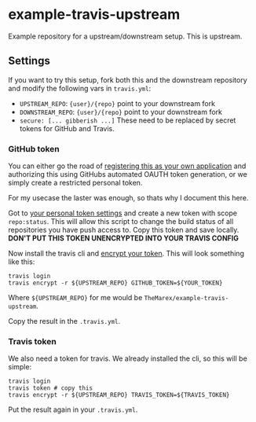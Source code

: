 # example-travis-upstream
Example repository for a upstream/downstream setup. This is upstream.

## Settings

If you want to try this setup, fork both this and the downstream repository and modify the following vars in `travis.yml`:

- `UPSTREAM_REPO`: `{user}/{repo}` point to your downstream fork
- `DOWNSTREAM_REPO`: `{user}/{repo}` point to your downstream fork
- `secure: [... gibberish ...]` These need to be replaced by secret tokens for GitHub and Travis.

### GitHub token

You can either go the road of [registering this as your own application](https://github.com/settings/applications/new) and authorizing this using GitHubs automated OAUTH token generation,
or we simply create a restricted personal token.

For my usecase the laster was enough, so thats why I document this here.

Got to [your personal token settings](https://github.com/settings/tokens) and create a new token with scope `repo:status`.
This will allow this script to change the build status of all repositories you have push access to.
Copy this token and save locally. **DON'T PUT THIS TOKEN UNENCRYPTED INTO YOUR TRAVIS CONFIG**

Now install the travis cli and [encrypt your token](https://docs.travis-ci.com/user/encryption-keys/). This will look something like this:

```
travis login
travis encrypt -r ${UPSTREAM_REPO} GITHUB_TOKEN=${YOUR_TOKEN}
```

Where `${UPSTREAM_REPO}` for me would be `TheMarex/example-travis-upstream`.

Copy the result in the `.travis.yml`.

### Travis token

We also need a token for travis. We already installed the cli, so this will be simple:

```
travis login
travis token # copy this
travis encrypt -r ${UPSTREAM_REPO} TRAVIS_TOKEN=${TRAVIS_TOKEN}
```

Put the result again in your `.travis.yml`.

